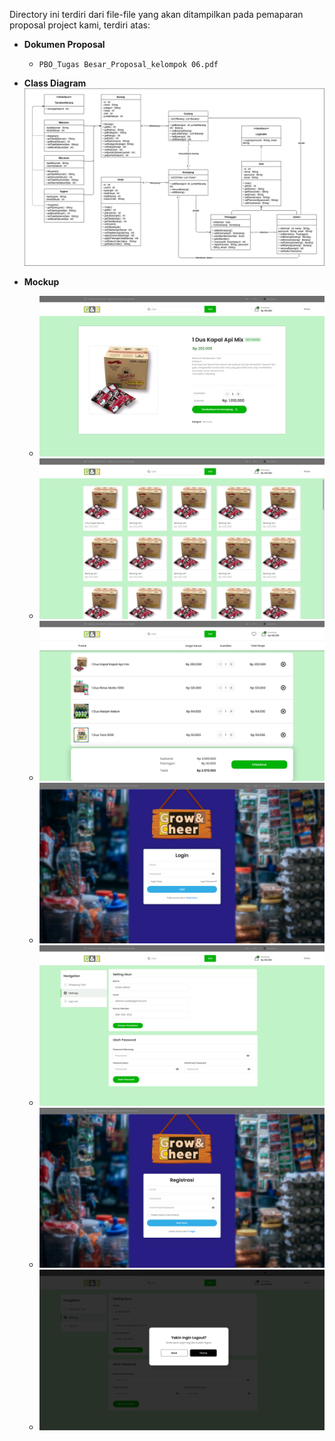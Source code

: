 
Directory ini terdiri dari file-file yang akan ditampilkan pada pemaparan proposal project kami, terdiri atas:

- **Dokumen Proposal**
  - `PBO_Tugas Besar_Proposal_kelompok 06.pdf`

- **Class Diagram**
  ![Class Diagram](Class_Diagram.png)

- **Mockup**
  - ![Mockup/Page-Detail-Barang](<Mockup/Page-Detail-Barang.png>)
  - ![Mockup/Page-Galery-Barang](<Mockup/Page-Galery-Barang.png>)
  - ![Mockup/Page-Keranjang](<Mockup/Page-Keranjang.png>)
  - ![Mockup/Page-Login](<Mockup/Page-Login.png>)
  - ![Mockup/Page-Profil](<Mockup/Page-Profil.png>)
  - ![Mockup/Page-Registrasi](<Mockup/Page-Registrasi.png>)
  - ![Mockup/Pop-out-Logout](<Mockup/Pop-out-Logout.png>)
